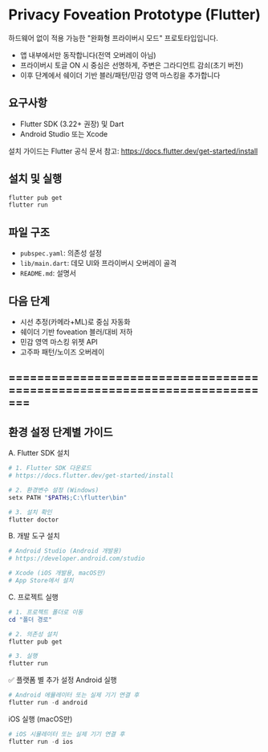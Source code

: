 # Privacy Foveation Prototype (Flutter)

하드웨어 없이 적용 가능한 "완화형 프라이버시 모드" 프로토타입입니다.

- 앱 내부에서만 동작합니다(전역 오버레이 아님)
- 프라이버시 토글 ON 시 중심은 선명하게, 주변은 그라디언트 감쇠(초기 버전)
- 이후 단계에서 쉐이더 기반 블러/패턴/민감 영역 마스킹을 추가합니다

## 요구사항
- Flutter SDK (3.22+ 권장) 및 Dart
- Android Studio 또는 Xcode

설치 가이드는 Flutter 공식 문서 참고: https://docs.flutter.dev/get-started/install

## 설치 및 실행
```bash
flutter pub get
flutter run
```

## 파일 구조
- `pubspec.yaml`: 의존성 설정
- `lib/main.dart`: 데모 UI와 프라이버시 오버레이 골격
- `README.md`: 설명서

## 다음 단계
- 시선 추정(카메라+ML)로 중심 자동화
- 쉐이더 기반 foveation 블러/대비 저하
- 민감 영역 마스킹 위젯 API
- 고주파 패턴/노이즈 오버레이

## =========================================================================
## 환경 설정 단계별 가이드
A. Flutter SDK 설치
```PowerShell
# 1. Flutter SDK 다운로드
# https://docs.flutter.dev/get-started/install

# 2. 환경변수 설정 (Windows)
setx PATH "$PATH$;C:\flutter\bin"

# 3. 설치 확인
flutter doctor
```

B. 개발 도구 설치
```PowerShell
# Android Studio (Android 개발용)
# https://developer.android.com/studio

# Xcode (iOS 개발용, macOS만)
# App Store에서 설치
```

C. 프로젝트 실행
```PowerShell
# 1. 프로젝트 폴더로 이동
cd "폴더 경로"

# 2. 의존성 설치
flutter pub get

# 3. 실행
flutter run
```

✅ 플랫폼 별 추가 설정
Android 실행
```PowerShell
# Android 에뮬레이터 또는 실제 기기 연결 후
flutter run -d android
```

iOS 실행 (macOS만)
```PowerShell
# iOS 시뮬레이터 또는 실제 기기 연결 후
flutter run -d ios
```